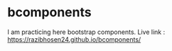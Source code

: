 # bcomponents
I am practicing here bootstrap components.
Live link : https://razibhosen24.github.io/bcomponents/
